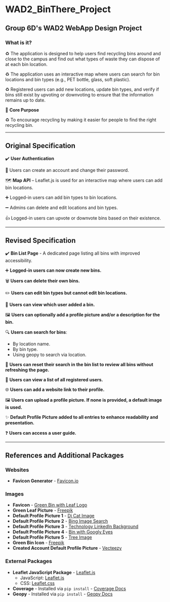 # WAD2_BinThere_Project
## Group 6D's WAD2 WebApp Design Project

### What is it?​

♻️ The application is designed to help users find recycling bins around and close to the campus and find out what types of waste they can dispose of at each bin location.​

♻️ The application uses an interactive map where users can search for bin locations and bin types (e.g., PET bottle, glass, soft plastic).​

♻️ Registered users can add new locations, update bin types, and verify if bins still exist by upvoting or downvoting to ensure that the information remains up to date.​

📌 **Core Purpose**​

♻️ To encourage recycling by making it easier for people to find the right recycling bin.​

---

## Original Specification ​

✔️ **User Authentication** ​

📇 Users can create an account and change their password​.

🗺️ **Map API** – Leaflet.js is used for an interactive map where users can add bin locations​.

➕ Logged-in users can add bin types to bin locations​.

➖ Admins can delete and edit locations and bin types​.

👍 Logged-in users can upvote or downvote bins based on their existence.

---

## **Revised Specification**

✔️ **Bin List Page** - A dedicated page listing all bins with improved accessibility.

➕ **Logged-in users can now create new bins.**

🗑️ **Users can delete their own bins.**

✏️ **Users can edit bin types but cannot edit bin locations.**

👤 **Users can view which user added a bin.**

🖼️ **Users can optionally add a profile picture and/or a description for the bin.**

🔍 **Users can search for bins**:
   - By location name.
   - By bin type.
   - Using geopy to search via location.

🔄 **Users can reset their search in the bin list to review all bins without refreshing the page.**

👥 **Users can view a list of all registered users.**

🌐 **Users can add a website link to their profile.**

🖼️ **Users can upload a profile picture. If none is provided, a default image is used.**

✨ **Default Profile Picture added to all entries to enhance readability and presentation.**

❓ **Users can access a user guide.**

---

## **References and Additional Packages**

### Websites
- **Favicon Generator** - [Favicon.io](https://favicon.io/favicon-converter/)

### **Images**
- **Favicon** - [Green Bin with Leaf Logo](https://c8.alamy.com/comp/2HKEJ26/rubbish-bin-green-with-leaf-logo-design-vector-graphic-symbol-icon-illustration-creative-idea-2HKEJ26.jpg)
- **Green Leaf Picture** - [Freepik](https://img.freepik.com/premium-vector/eco-circle-with-hand-logo_78370-3923.jpg?w=2000)
- **Default Profile Picture 1** - [Dj Cat Image](https://archive.org/details/cat-meme-stock/素材/DJ猫.mp4)
- **Default Profile Picture 2** - [Bing Image Search](https://www.bing.com/images/search?view=detailV2&ccid=5GpH%2FATc&id=3CD6A2508F665A758A9E00ED778DF7BC0013B9F8&thid=OIP.5GpH_ATcZ3MIdbnMNJNG8AHaHa&mediaurl=https%3A%2F%2Fstatic.vecteezy.com%2Fsystem%2Fresources%2Fpreviews%2F010%2F852%2F913%2Foriginal%2Fleaf-icon-vector-png.png)
- **Default Profile Picture 3** - [Technology LinkedIn Background](https://wallpapers.com/images/hd/technology-linkedin-background-sj2amwxyouxivqod.jpg)
- **Default Profile Picture 4** - [Bin with Googly Eyes](https://i.pinimg.com/originals/b5/45/95/b54595929d40a4d90f717661bc905ec0.jpg)
- **Default Profile Picture 5** - [Tree Image](https://www.treesaw.co.uk/wp-content/uploads/2020/03/tree-3822149_1920.jpg)
- **Green Bin Icon** - [Freepik](https://www.freepik.com/icon/can_14863152#fromView=keyword&page=1&position=94&uuid=27a10ac2-d9fa-42d7-9951-86fcb72141ad)
- **Created Account Default Profile Picture** - [Vecteezy](https://static.vecteezy.com/system/resources/thumbnails/037/336/395/small_2x/user-profile-flat-illustration-avatar-person-icon-gender-neutral-silhouette-profile-picture-free-vector.jpg)

### **External Packages**
- **Leaflet JavaScript Package** - [Leaflet.js](https://leafletjs.com/index.html)
  - JavaScript: [Leaflet.js](https://unpkg.com/leaflet/dist/leaflet.js)
  - CSS: [Leaflet.css](https://unpkg.com/leaflet/dist/leaflet.css)
- **Coverage** - Installed via `pip install` - [Coverage Docs](https://coverage.readthedocs.io/en/7.7.0/)
- **Geopy** - Installed via `pip install` - [Geopy Docs](https://geopy.readthedocs.io/en/stable/)



